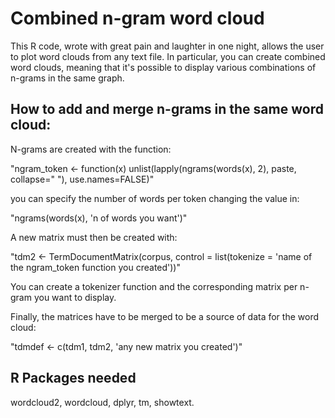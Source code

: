 # Combined n-gram word cloud
This R code, wrote with great pain and laughter in one night, allows the user to plot word clouds from any text file.
In particular, you can create combined word clouds, meaning that it's possible to display various combinations of n-grams in the same graph.

## How to add and merge n-grams in the same word cloud:
N-grams are created with the function:

"ngram_token <-  function(x) unlist(lapply(ngrams(words(x), 2), paste, collapse=" "), use.names=FALSE)"

you can specify the number of words per token changing the value in:

"ngrams(words(x), 'n of words you want')"

A new matrix must then be created with:

"tdm2 <- TermDocumentMatrix(corpus, control = list(tokenize = 'name of the ngram_token function you created'))"

You can create a tokenizer function and the corresponding matrix per n-gram you want to display.

Finally, the matrices have to be merged to be a source of data for the word cloud:

"tdmdef <- c(tdm1, tdm2, 'any new matrix you created')"

## R Packages needed
wordcloud2, wordcloud, dplyr, tm, showtext.
